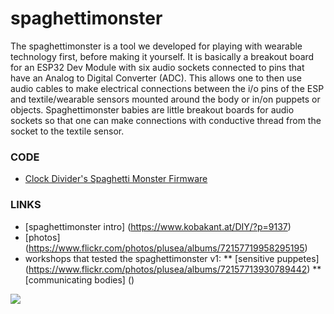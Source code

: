 # spaghettimonster

The spaghettimonster is a tool we developed for playing with wearable technology first, before making it yourself. It is basically a breakout board for an ESP32 Dev Module with six audio sockets connected to pins that have an Analog to Digital Converter (ADC). This allows one to then use audio cables to make electrical connections between the i/o pins of the ESP and textile/wearable sensors mounted around the body or in/on puppets or objects. Spaghettimonster babies are little breakout boards for audio sockets so that one can make connections with conductive thread from the socket to the textile sensor.

### CODE
* [Clock Divider's Spaghetti Monster Firmware](https://github.com/clockdiv/Spaghettimonster)

### LINKS
* [spaghettimonster intro] (https://www.kobakant.at/DIY/?p=9137)
* [photos] (https://www.flickr.com/photos/plusea/albums/72157719958295195)
* workshops that tested the spaghettimonster v1:
** [sensitive puppetes] (https://www.flickr.com/photos/plusea/albums/72157713930789442)
** [communicating bodies] ()

![](photos/spaghettimonster.JPG)
